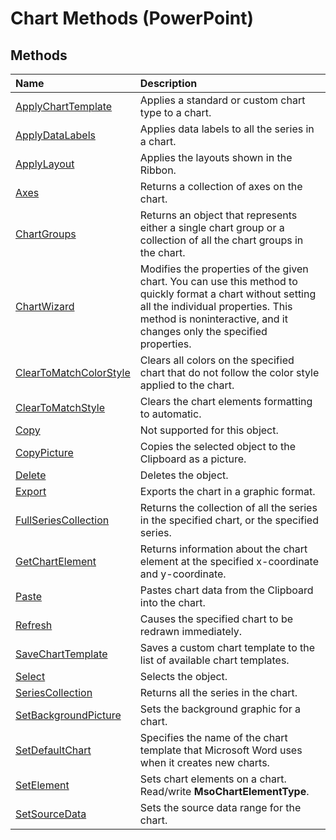
# Chart Methods (PowerPoint)

## Methods



|**Name**|**Description**|
|:-----|:-----|
|[ApplyChartTemplate](53d9e347-1a32-17a1-6426-38776bb87494.md)|Applies a standard or custom chart type to a chart.|
|[ApplyDataLabels](9d712577-82cc-5d8d-69d1-f5fbaf02c820.md)|Applies data labels to all the series in a chart.|
|[ApplyLayout](94368674-4ecb-a3aa-da91-8e92980d3cc8.md)|Applies the layouts shown in the Ribbon.|
|[Axes](6f740a9e-2baa-5a84-ea51-6a39452e227e.md)|Returns a collection of axes on the chart.|
|[ChartGroups](23339025-6d5f-b51a-e2b4-6fc15a903cea.md)|Returns an object that represents either a single chart group or a collection of all the chart groups in the chart.|
|[ChartWizard](aa13bff2-bead-2781-1f03-ea30ffe72a41.md)|Modifies the properties of the given chart. You can use this method to quickly format a chart without setting all the individual properties. This method is noninteractive, and it changes only the specified properties.|
|[ClearToMatchColorStyle](014d2148-c359-f11c-e5bf-012a769aced5.md)|Clears all colors on the specified chart that do not follow the color style applied to the chart.|
|[ClearToMatchStyle](fa85b905-6415-3ce9-4517-0a8dcedfbf14.md)|Clears the chart elements formatting to automatic.|
|[Copy](ad7ac7f6-d1f4-7a33-a46f-856796596eac.md)|Not supported for this object.|
|[CopyPicture](ac8c3f05-3458-8f24-ada8-b89beb52a968.md)|Copies the selected object to the Clipboard as a picture.|
|[Delete](66121013-f753-422c-5d1f-135be7a69d42.md)|Deletes the object.|
|[Export](19b95f24-c262-902e-7e96-c488affeb88d.md)|Exports the chart in a graphic format.|
|[FullSeriesCollection](3b5620c0-4c0f-7d89-e8ee-5e12d9c292e7.md)|Returns the collection of all the series in the specified chart, or the specified series.|
|[GetChartElement](c0764342-dcd3-fdc6-6661-bbeed20f6e5a.md)|Returns information about the chart element at the specified x-coordinate and y-coordinate. |
|[Paste](b94ee91d-5b7c-c0b3-340d-b8eba4f3710f.md)|Pastes chart data from the Clipboard into the chart.|
|[Refresh](5dfabfe6-50b3-4671-c409-a5c943223aff.md)|Causes the specified chart to be redrawn immediately.|
|[SaveChartTemplate](568abe18-27d3-4944-7bca-186faa534959.md)|Saves a custom chart template to the list of available chart templates.|
|[Select](5ea52965-ecf4-7a24-1b74-0e5ebc8d48a5.md)|Selects the object.|
|[SeriesCollection](8adeb8b4-ba4f-6cdf-33bf-dceb1845dfb8.md)|Returns all the series in the chart.|
|[SetBackgroundPicture](82514386-9fb7-08b9-ae86-85e94deb0df3.md)|Sets the background graphic for a chart.|
|[SetDefaultChart](a75ac074-dd5d-7530-2446-cc89b3d1ac5f.md)|Specifies the name of the chart template that Microsoft Word uses when it creates new charts.|
|[SetElement](c9f05df8-a85a-c401-c9bc-33f3a2cc4561.md)|Sets chart elements on a chart. Read/write  **MsoChartElementType**.|
|[SetSourceData](f82dd278-318f-5706-3506-a0992df142ef.md)|Sets the source data range for the chart.|
